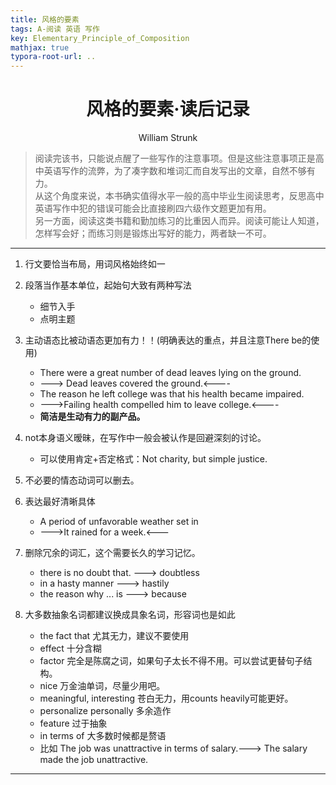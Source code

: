 ```yaml
---
title: 风格的要素
tags: A-阅读 英语 写作
key: Elementary_Principle_of_Composition
mathjax: true
typora-root-url: ..
---
```


# <center> 风格的要素·读后记录 </center>
<center> William Strunk </center>

> 阅读完该书，只能说点醒了一些写作的注意事项。但是这些注意事项正是高中英语写作的流弊，为了凑字数和堆词汇而自发写出的文章，自然不够有力。<br>
> 从这个角度来说，本书确实值得水平一般的高中毕业生阅读思考，反思高中英语写作中犯的错误可能会比直接刷四六级作文题更加有用。<br>
> 另一方面，阅读这类书籍和勤加练习的比重因人而异。阅读可能让人知道，怎样写会好；而练习则是锻炼出写好的能力，两者缺一不可。<br>

<!--more-->

****

1. 行文要恰当布局，用词风格始终如一

2. 段落当作基本单位，起始句大致有两种写法
    - 细节入手
    - 点明主题

3. 主动语态比被动语态更加有力！！(明确表达的重点，并且注意There be的使用)
   - There were a great number of dead leaves lying on the ground.
   - ---> Dead leaves covered the ground.<----
   - The reason he left college was that his health became impaired.
   - --->Failing health compelled him to leave college.<----
   - **简洁是生动有力的副产品。**

4. not本身语义暧昧，在写作中一般会被认作是回避深刻的讨论。
   - 可以使用肯定+否定格式：Not charity, but simple justice.

5. 不必要的情态动词可以删去。


6. 表达最好清晰具体
   - A period of unfavorable weather set in
   - --->It rained for a week.<---


7. 删除冗余的词汇，这个需要长久的学习记忆。
   - there is no doubt that. ---> doubtless
   - in a hasty manner ---> hastily
   - the reason why ... is ---> because


8. 大多数抽象名词都建议换成具象名词，形容词也是如此
   - the fact that 尤其无力，建议不要使用
   - effect 十分含糊
   - factor 完全是陈腐之词，如果句子太长不得不用。可以尝试更替句子结构。
   - nice 万金油单词，尽量少用吧。
   - meaningful, interesting 苍白无力，用counts heavily可能更好。
   - personalize personally 多余造作
   - feature 过于抽象
   - in terms of 大多数时候都是赘语
   - 比如 The job was unattractive in terms of salary.---> The salary made the job unattractive.

****